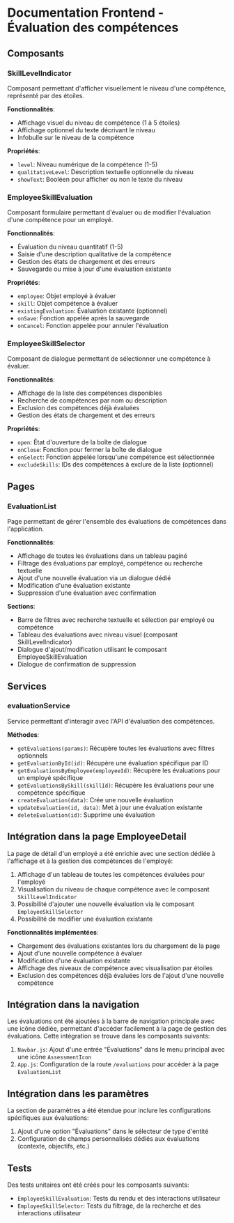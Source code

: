 # Documentation Frontend - Évaluation des compétences

## Composants

### SkillLevelIndicator

Composant permettant d'afficher visuellement le niveau d'une compétence, représenté par des étoiles.

**Fonctionnalités**:
- Affichage visuel du niveau de compétence (1 à 5 étoiles)
- Affichage optionnel du texte décrivant le niveau
- Infobulle sur le niveau de la compétence

**Propriétés**:
- `level`: Niveau numérique de la compétence (1-5)
- `qualitativeLevel`: Description textuelle optionnelle du niveau
- `showText`: Booléen pour afficher ou non le texte du niveau

### EmployeeSkillEvaluation

Composant formulaire permettant d'évaluer ou de modifier l'évaluation d'une compétence pour un employé.

**Fonctionnalités**:
- Évaluation du niveau quantitatif (1-5)
- Saisie d'une description qualitative de la compétence
- Gestion des états de chargement et des erreurs
- Sauvegarde ou mise à jour d'une évaluation existante

**Propriétés**:
- `employee`: Objet employé à évaluer
- `skill`: Objet compétence à évaluer
- `existingEvaluation`: Évaluation existante (optionnel)
- `onSave`: Fonction appelée après la sauvegarde
- `onCancel`: Fonction appelée pour annuler l'évaluation

### EmployeeSkillSelector

Composant de dialogue permettant de sélectionner une compétence à évaluer.

**Fonctionnalités**:
- Affichage de la liste des compétences disponibles
- Recherche de compétences par nom ou description
- Exclusion des compétences déjà évaluées
- Gestion des états de chargement et des erreurs

**Propriétés**:
- `open`: État d'ouverture de la boîte de dialogue
- `onClose`: Fonction pour fermer la boîte de dialogue
- `onSelect`: Fonction appelée lorsqu'une compétence est sélectionnée
- `excludeSkills`: IDs des compétences à exclure de la liste (optionnel)

## Pages

### EvaluationList

Page permettant de gérer l'ensemble des évaluations de compétences dans l'application.

**Fonctionnalités**:
- Affichage de toutes les évaluations dans un tableau paginé
- Filtrage des évaluations par employé, compétence ou recherche textuelle
- Ajout d'une nouvelle évaluation via un dialogue dédié
- Modification d'une évaluation existante
- Suppression d'une évaluation avec confirmation

**Sections**:
- Barre de filtres avec recherche textuelle et sélection par employé ou compétence
- Tableau des évaluations avec niveau visuel (composant SkillLevelIndicator)
- Dialogue d'ajout/modification utilisant le composant EmployeeSkillEvaluation
- Dialogue de confirmation de suppression

## Services

### evaluationService

Service permettant d'interagir avec l'API d'évaluation des compétences.

**Méthodes**:
- `getEvaluations(params)`: Récupère toutes les évaluations avec filtres optionnels
- `getEvaluationById(id)`: Récupère une évaluation spécifique par ID
- `getEvaluationsByEmployee(employeeId)`: Récupère les évaluations pour un employé spécifique
- `getEvaluationsBySkill(skillId)`: Récupère les évaluations pour une compétence spécifique
- `createEvaluation(data)`: Crée une nouvelle évaluation
- `updateEvaluation(id, data)`: Met à jour une évaluation existante
- `deleteEvaluation(id)`: Supprime une évaluation

## Intégration dans la page EmployeeDetail

La page de détail d'un employé a été enrichie avec une section dédiée à l'affichage et à la gestion des compétences de l'employé:

1. Affichage d'un tableau de toutes les compétences évaluées pour l'employé
2. Visualisation du niveau de chaque compétence avec le composant `SkillLevelIndicator`
3. Possibilité d'ajouter une nouvelle évaluation via le composant `EmployeeSkillSelector`
4. Possibilité de modifier une évaluation existante

**Fonctionnalités implémentées**:
- Chargement des évaluations existantes lors du chargement de la page
- Ajout d'une nouvelle compétence à évaluer
- Modification d'une évaluation existante
- Affichage des niveaux de compétence avec visualisation par étoiles
- Exclusion des compétences déjà évaluées lors de l'ajout d'une nouvelle compétence

## Intégration dans la navigation

Les évaluations ont été ajoutées à la barre de navigation principale avec une icône dédiée, permettant d'accéder facilement à la page de gestion des évaluations. Cette intégration se trouve dans les composants suivants:

1. `Navbar.js`: Ajout d'une entrée "Évaluations" dans le menu principal avec une icône `AssessmentIcon`
2. `App.js`: Configuration de la route `/evaluations` pour accéder à la page `EvaluationList`

## Intégration dans les paramètres

La section de paramètres a été étendue pour inclure les configurations spécifiques aux évaluations:

1. Ajout d'une option "Évaluations" dans le sélecteur de type d'entité
2. Configuration de champs personnalisés dédiés aux évaluations (contexte, objectifs, etc.)

## Tests

Des tests unitaires ont été créés pour les composants suivants:
- `EmployeeSkillEvaluation`: Tests du rendu et des interactions utilisateur
- `EmployeeSkillSelector`: Tests du filtrage, de la recherche et des interactions utilisateur 
